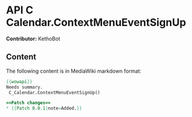 # API C Calendar.ContextMenuEventSignUp

**Contributor:** KethoBot

## Content

The following content is in MediaWiki markdown format:

```mediawiki
{{wowapi}}
Needs summary.
 C_Calendar.ContextMenuEventSignUp()

==Patch changes==
* {{Patch 8.0.1|note=Added.}}
```